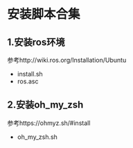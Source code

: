 # 安装脚本合集
## 1.安装ros环境
参考http://wiki.ros.org/Installation/Ubuntu
- install.sh
- ros.asc
## 2.安装oh_my_zsh
参考https://ohmyz.sh/#install
- oh_my_zsh.sh
